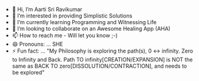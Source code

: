 - 👋 Hi, I’m Aarti Sri Ravikumar
- 👀 I’m interested in providing Simplistic Solutions
- 🌱 I’m currently learning Programming and Witnessing Life
- 💞️ I’m looking to collaborate on an Awesome Healing App (AHA)
- 📫 How to reach me - Will let you know ;-)
- 😄 Pronouns: ... SHE
- ⚡ Fun fact: ... "My Philosophy is exploring the path(s), 0 <-> infinity. Zero to Infinity and Back. Path TO infinity[CREATION/EXPANSION] is NOT the same as BACK TO zero[DISSOLUTION/CONTRACTION], and needs to be explored"

<!---
aartisr/aartisr is a ✨ special ✨ repository because its `README.md` (this file) appears on your GitHub profile.
You can click the Preview link to take a look at your changes.
--->
